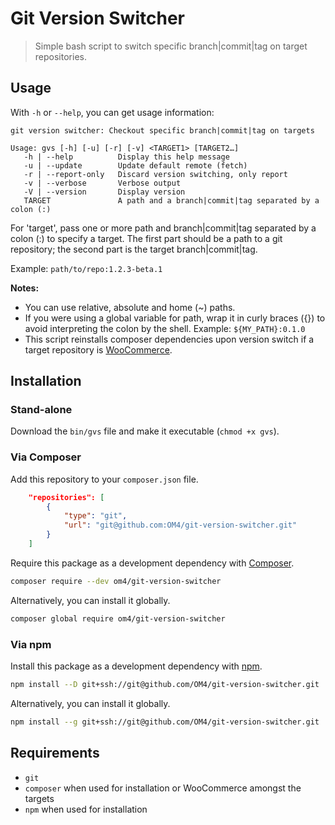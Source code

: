 # Git Version Switcher

> Simple bash script to switch specific branch|commit|tag on target repositories.

## Usage

With `-h` or `--help`, you can get usage information:

```
git version switcher: Checkout specific branch|commit|tag on targets

Usage: gvs [-h] [-u] [-r] [-v] <TARGET1> [TARGET2…]
   -h | --help          Display this help message
   -u | --update        Update default remote (fetch)
   -r | --report-only   Discard version switching, only report
   -v | --verbose       Verbose output
   -V | --version       Display version
   TARGET               A path and a branch|commit|tag separated by a colon (:)
```

For 'target', pass one or more path and branch|commit|tag separated by a colon (:) to specify a target. The first part should be a path to a git repository; the second part is the target branch|commit|tag.

Example: `path/to/repo:1.2.3-beta.1`

**Notes:**
- You can use relative, absolute and home (~) paths.
- If you were using a global variable for path, wrap it in curly braces ({}) to avoid interpreting the colon by the shell. Example: `${MY_PATH}:0.1.0`
- This script reinstalls composer dependencies upon version switch if a target repository is [WooCommerce](https://github.com/woocommerce/woocommerce).

## Installation

### Stand-alone

Download the `bin/gvs` file and make it executable (`chmod +x gvs`).

### Via Composer

Add this repository to your `composer.json` file.

```json
    "repositories": [
        {
            "type": "git",
            "url": "git@github.com:OM4/git-version-switcher.git"
        }
    ]
```

Require this package as a development dependency with [Composer](https://getcomposer.org).

```bash
composer require --dev om4/git-version-switcher
```

Alternatively, you can install it globally.

```bash
composer global require om4/git-version-switcher
```

### Via npm

Install this package as a development dependency with [npm](https://npmjs.com).

```bash
npm install --D git+ssh://git@github.com/OM4/git-version-switcher.git
```

Alternatively, you can install it globally.

```bash
npm install --g git+ssh://git@github.com/OM4/git-version-switcher.git
```

## Requirements

- `git`
- `composer` when used for installation or WooCommerce amongst the targets
- `npm` when used for installation
